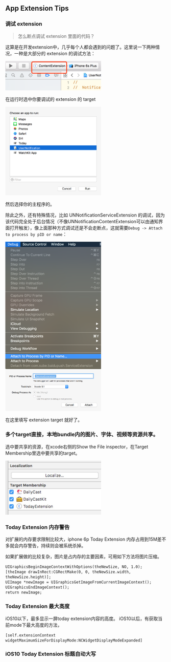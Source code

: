 ## App Extension Tips

### 调试 extension

>怎么断点调试 extension 里面的代码？

这算是在开发extension中，几乎每个人都会遇到的问题了。这里说一下两种情况，一种是大部分的 extension 的调试方法：

<img src="../images/App-Extension-Tips/extension-debug-1-1@2x.png" width=300 />

在运行时选中你要调试的 extension 的 target

<img src="../images/App-Extension-Tips/extension-debug-1-2@2x.png" width=300 />

然后选择你的主程序的。

除此之外，还有特殊情况，比如 UNNotificationServiceExtension 的调试，因为该代码完全处于后台情况（不像UNNotificationContentExtension可以由通知界面打开触发），像上面那种方式调试还是不会走断点，这就需要`Debug -> Attach to process by pID or name`：

<img src="../images/App-Extension-Tips/extension-debug-2-1@2x.png" width=300 />

<img src="../images/App-Extension-Tips/extension-debug-2-2@2x.png" width=300 />

在这里填写 extension target 就好了。


### 多个target直接，本地bundle内的图片、字体、视频等资源共享。

选中要共享的资源，在xcode右侧的Show the File inspector，在Target Membership里选中要共享的target。

<img src="../images/App-Extension-Tips/inspector.jpeg" width=300 />


### Today Extension 内存警告

对扩展的内存要求限制比较大，iphone 6p Today Extension 内存占用到15M差不多就会内存警告，持续则会被系统杀掉。

如果扩展做的比较复杂，图片是占内存的主要因素，可用如下方法将图片压缩。

```
UIGraphicsBeginImageContextWithOptions(theNewSize, NO, 1.0);
[theImage drawInRect:CGRectMake(0, 0, theNewSize.width, theNewSize.height)];
UIImage *newImage = UIGraphicsGetImageFromCurrentImageContext();
UIGraphicsEndImageContext();
return newImage;
```

### Today Extension 最大高度

iOS10以下，最多显示一屏today extension内容的高度。
iOS10以后，有获取当前mode下最大高度的方法，

```
[self.extensionContext widgetMaximumSizeForDisplayMode:NCWidgetDisplayModeExpanded]
```

### iOS10 Today Extension 标题自动大写